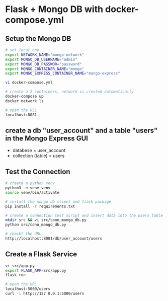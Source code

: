 # Flask + Mongo DB with docker-compose.yml

## Setup the Mongo DB
```bash
# set local env
export NETWORK_NAME="mongo-network"
export MONGO_DB_USERNAME="admin"
export MONGO_DB_PASSWOR="password"
export MONGO_CONTAINER_NAME="mongo"
export MONGO_EXPRESS_CONTAINER_NAME="mongo-express"

vi docker-compose.yml

# create a 2 containers, network is created automatically
docker-compose up
docker network ls

# open the USL
localhost:8081
```

## create a db "user_account" and a table "users" in the Mongo Express GUI
- databese = user_account
- collection (table) = users


## Test the Connection

```bash
# create a python venv
python3 -m venv venv
source venv/bin/activate

# install the mongo db client and flask package
pip install -r requirements.txt

# create a connection test script and insert data into the users table
mkdir src && vi src/conn_mongo_db.py
python src/conn_mongo_db.py

# checkt the URL
http://localhost:8081/db/user_account/users
```

## Create a Flask Service
```bash
vi src/app.py
export FLASK_APP=src/app.py
flask run

# open the URL
localhost:5000/users
curl -i http://127.0.0.1:5000/users
